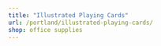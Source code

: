 ```yaml
---
title: "Illustrated Playing Cards"
url: /portland/illustrated-playing-cards/
shop: office supplies
---
```

